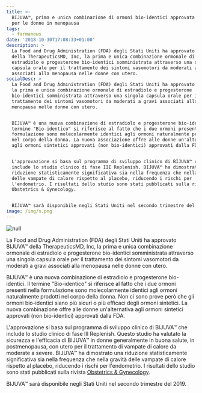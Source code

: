 ```yaml
---
title: >-
  BIJUVA™, prima e unica combinazione di ormoni bio-identici approvata dalla FDA
  per le donne in menopausa
tags:
  - farmanews
date: '2018-10-30T17:08:33+01:00'
description: >
  La Food and Drug Administration (FDA) degli Stati Uniti ha approvato BIJUVA™
  della TherapeuticsMD, Inc, la prima e unica combinazione ormonale di
  estradiolo e progesterone bio-identici somministrata attraverso una singola
  capsula orale per il trattamento dei sintomi vasomotori da moderati a gravi
  associati alla menopausa nelle donne con utero.
socialDesc: >
  La Food and Drug Administration (FDA) degli Stati Uniti ha approvato BIJUVA™,
  la prima e unica combinazione ormonale di estradiolo e progesterone
  bio-identici somministrata attraverso una singola capsula orale per il
  trattamento dei sintomi vasomotori da moderati a gravi associati alla
  menopausa nelle donne con utero.


  BIJUVA™ è una nuova combinazione di estradiolo e progesterone bio-identici. Il
  termine "Bio-identico" si riferisce al fatto che i due ormoni presenti nella
  formulazione sono molecolarmente identici agli ormoni naturalmente prodotti
  nel corpo della donna. La nuova associazione offre alle donne un'alternativa
  agli ormoni sintetici approvati (non bio-identici) approvati dalla FDA.


  L'approvazione si basa sul programma di sviluppo clinico di BIJUVA™ che
  include lo studio clinico di fase III Replenish. BIJUVA™ ha dimostrato una
  riduzione statisticamente significativa sia nella frequenza che nella gravità
  delle vampate di calore rispetto al placebo, riducendo i rischi per
  l'endometrio. I risultati dello studio sono stati pubblicati sulla rivista
  Obstetrics & Gynecology.


  BIJUVA™ sarà disponibile negli Stati Uniti nel secondo trimestre del 2019.
image: /img/s.png
---
```

![null](/img/s.png)

La Food and Drug Administration (FDA) degli Stati Uniti ha approvato BIJUVA™ della TherapeuticsMD, Inc, la prima e unica combinazione ormonale di estradiolo e progesterone bio-identici somministrata attraverso una singola capsula orale per il trattamento dei sintomi vasomotori da moderati a gravi associati alla menopausa nelle donne con utero.

BIJUVA™ è una nuova combinazione di estradiolo e progesterone bio-identici. Il termine "Bio-identico" si riferisce al fatto che i due ormoni presenti nella formulazione sono molecolarmente identici agli ormoni naturalmente prodotti nel corpo della donna. Non ci sono prove però che gli ormoni bio-identici siano più sicuri o più efficaci degli ormoni sintetici.  La nuova combinazione offre alle donne un'alternativa agli ormoni sintetici approvati (non bio-identici) approvati dalla FDA.

L'approvazione si basa sul programma di sviluppo clinico di  BIJUVA™ che include lo studio clinico di fase III Replenish. Questo studio ha valutato la sicurezza e l'efficacia di  BIJUVA™ in donne generalmente in buona salute, in postmenopausa, con utero per il trattamento di vampate di calore da moderate a severe.  BIJUVA™ ha dimostrato una riduzione statisticamente significativa sia nella frequenza che nella gravità delle vampate di calore rispetto al placebo, riducendo i rischi per l'endometrio. I risultati dello studio sono stati pubblicati sulla rivista [Obstetrics & Gynecology](https://www.ncbi.nlm.nih.gov/pubmed/29889748).

BIJUVA™ sarà disponibile negli Stati Uniti nel secondo trimestre del 2019.
